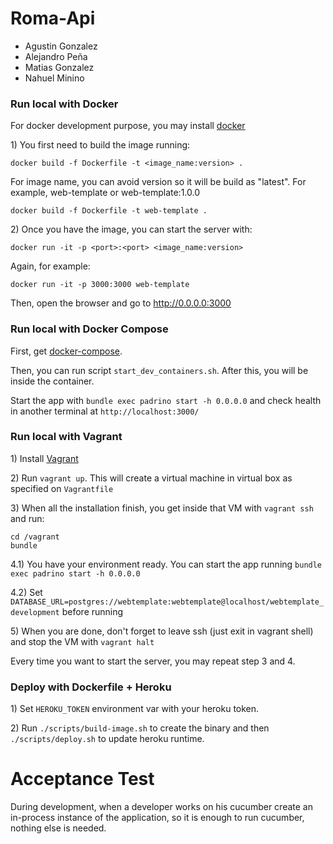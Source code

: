 # Roma-Api

* Agustin Gonzalez
* Alejandro Peña
* Matias Gonzalez
* Nahuel Minino


### Run local with Docker

For docker development purpose, you may install
[docker](https://docs.docker.com/get-docker/)

1\) You first need to build the image running:

`docker build -f Dockerfile -t <image_name:version> .`

For image name, you can avoid version so it will be build as "latest".
For example, web-template or web-template:1.0.0

`docker build -f Dockerfile -t web-template .`

2\) Once you have the image, you can start the server with:

`docker run -it -p <port>:<port> <image_name:version>`

Again, for example:

`docker run -it -p 3000:3000 web-template`

Then, open the browser and go to http://0.0.0.0:3000

### Run local with Docker Compose

First, get [docker-compose](https://docs.docker.com/compose/install/).

Then, you can run script `start_dev_containers.sh`. After this, you will be inside the container.

Start the app with `bundle exec padrino start -h 0.0.0.0` and check health in another terminal at `http://localhost:3000/`


### Run local with Vagrant

1\) Install [Vagrant](https://www.vagrantup.com/downloads.html)

2\) Run `vagrant up`. This will create a virtual machine in virtual box as specified on `Vagrantfile`

3\) When all the installation finish, you get inside that VM with `vagrant ssh` and run:

```
cd /vagrant
bundle
```

4.1\) You have your environment ready. You can start the app running `bundle exec padrino start -h 0.0.0.0`

4.2\) Set `DATABASE_URL=postgres://webtemplate:webtemplate@localhost/webtemplate_development` before running

5\) When you are done, don't forget to leave ssh (just exit in vagrant shell) and stop the VM with `vagrant halt`

Every time you want to start the server, you may repeat step 3 and 4.


### Deploy with Dockerfile + Heroku

1\) Set `HEROKU_TOKEN` environment var with your heroku token.

2\) Run `./scripts/build-image.sh` to create the binary and then `./scripts/deploy.sh` to update heroku runtime.


# Acceptance Test

During development, when a developer works on his cucumber create an in-process instance of the application, so it is enough to run cucumber, nothing else is needed.
